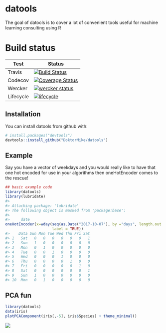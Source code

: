 
<!-- README.md is generated from README.Rmd. Please edit that file -->
datools
=======

The goal of datools is to cover a lot of convenient tools useful for machine learning consulting using R

Build status
============

| Test      | Status                                                                                                                                                                                 |
|-----------|----------------------------------------------------------------------------------------------------------------------------------------------------------------------------------------|
| Travis    | [![Build Status](https://travis-ci.org/DoktorMike/datools.svg?branch=master)](https://travis-ci.org/DoktorMike/datools)                                                                |
| Codecov   | [![Coverage Status](https://img.shields.io/codecov/c/github/DoktorMike/datools/master.svg)](https://codecov.io/github/DoktorMike/datools?branch=master)                                |
| Wercker   | [![wercker status](https://app.wercker.com/status/82dcdeafb5fae145580366ca3f95fc6d/s/master "wercker status")](https://app.wercker.com/project/byKey/82dcdeafb5fae145580366ca3f95fc6d) |
| Lifecycle | [![lifecycle](https://img.shields.io/badge/lifecycle-maturing-blue.svg)](https://www.tidyverse.org/lifecycle/#maturing)                                                                |

Installation
------------

You can install datools from github with:

``` r
# install.packages("devtools")
devtools::install_github("DoktorMike/datools")
```

Example
-------

Say you have a vector of weekdays and you would really like to have that one hot encoded for use in your algorithms then oneHotEncoder comes to the rescue!

``` r
## basic example code
library(datools)
library(lubridate)
#> 
#> Attaching package: 'lubridate'
#> The following object is masked from 'package:base':
#> 
#>     date
oneHotEncoder(x=wday(seq(as.Date("2017-10-07"), by ="days", length.out = 10), 
                     label = TRUE))
#>    Data Sun Mon Tue Wed Thu Fri Sat
#> 1   Sat   0   0   0   0   0   0   1
#> 2   Sun   1   0   0   0   0   0   0
#> 3   Mon   0   1   0   0   0   0   0
#> 4   Tue   0   0   1   0   0   0   0
#> 5   Wed   0   0   0   1   0   0   0
#> 6   Thu   0   0   0   0   1   0   0
#> 7   Fri   0   0   0   0   0   1   0
#> 8   Sat   0   0   0   0   0   0   1
#> 9   Sun   1   0   0   0   0   0   0
#> 10  Mon   0   1   0   0   0   0   0
```

PCA fun
-------

``` r
library(datools)
data(iris)
plotPCAComponent(iris[,-5], iris$Species) + theme_minimal()
```

![](README-pcaplot-1.png)
